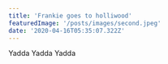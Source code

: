 ```yaml
---
title: 'Frankie goes to holliwood'
featuredImage: '/posts/images/second.jpeg'
date: '2020-04-16T05:35:07.322Z'
---
```


Yadda Yadda Yadda